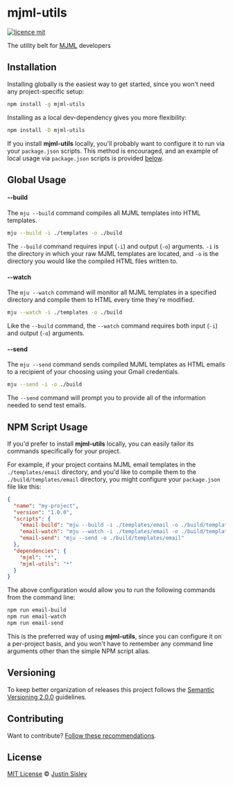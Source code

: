 # mjml-utils

[![licence mit](https://img.shields.io/badge/licence-MIT-blue.svg)](https://github.com/justinsisley/mjml-utils/blob/master/LICENSE.md)

The utility belt for [MJML](https://mjml.io/) developers

## Installation

Installing globally is the easiest way to get started, since you won't need any project-specific setup:

```bash
npm install -g mjml-utils
```

Installing as a local dev-dependency gives you more flexibility:

```bash
npm install -D mjml-utils
```

If you install __mjml-utils__ locally, you'll probably want to configure it to run via your `package.json` scripts. This method is encouraged, and an example of local usage via `package.json` scripts is provided [below](#npm-script-usage).

## Global Usage

#### --build

The `mju --build` command compiles all MJML templates into HTML templates.

```bash
mju --build -i ./templates -o ./build
```

The `--build` command requires input (`-i`) and output (`-o`) arguments. `-i` is the directory in which your raw MJML templates are located, and `-o` is the directory you would like the compiled HTML files written to.

#### --watch

The `mju --watch` command will monitor all MJML templates in a specified directory and compile them to HTML every time they're modified.

```bash
mju --watch -i ./templates -o ./build
```

Like the `--build` command, the `--watch` command requires both input (`-i`) and output (`-o`) arguments.

#### --send

The `mju --send` command sends compiled MJML templates as HTML emails to a recipient of your choosing using your Gmail credentials.

```bash
mju --send -i -o ./build
```

The `--send` command will prompt you to provide all of the information needed to send test emails.

## NPM Script Usage

If you'd prefer to install __mjml-utils__ locally, you can easily tailor its commands specifically for your project.

For example, if your project contains MJML email templates in the `./templates/email` directory, and you'd like to compile them to the `./build/templates/email` directory, you might configure your `package.json` file like this:

```json
{
  "name": "my-project",
  "version": "1.0.0",
  "scripts": {
    "email-build": "mju --build -i ./templates/email -o ./build/templates/email",
    "email-watch": "mju --watch -i ./templates/email -o ./build/templates/email",
    "email-send": "mju --send -o ./build/templates/email"
  },
  "dependencies": {
    "mjml": "*",
    "mjml-utils": "*"
  }
}
```

The above configuration would allow you to run the following commands from the command line:

```bash
npm run email-build
npm run email-watch
npm run email-send
```

This is the preferred way of using __mjml-utils__, since you can configure it on a per-project basis, and you won't have to remember any command line arguments other than the simple NPM script alias.

## Versioning

To keep better organization of releases this project follows the [Semantic Versioning 2.0.0](http://semver.org/) guidelines.

## Contributing
Want to contribute? [Follow these recommendations](https://github.com/justinsisley/mjml-utils/blob/master/CONTRIBUTING.md).

## License
[MIT License](https://github.com/justinsisley/mjml-utils/blob/master/LICENSE.md) © [Justin Sisley](http://justinsisley.com/)